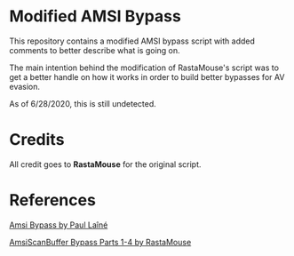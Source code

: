 # Modified AMSI Bypass

This repository contains a modified AMSI bypass script with added comments to better describe what is going on. 

The main intention behind the modification of RastaMouse's script was to get a better handle on how it works in order to build better bypasses for AV evasion. 

As of 6/28/2020, this is still undetected.


# Credits 
All credit goes to **RastaMouse** for the original script. 

# References

[Amsi Bypass by Paul Laîné](https://www.contextis.com/en/blog/amsi-bypass) 

[AmsiScanBuffer Bypass Parts 1-4 by RastaMouse](https://rastamouse.me/tags/amsi/)



